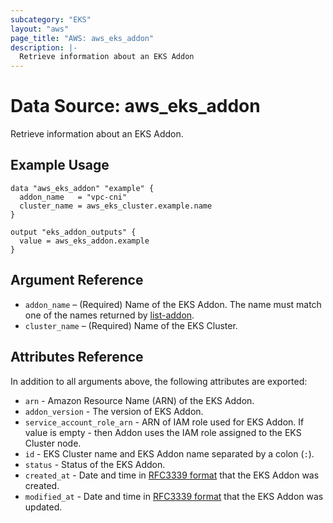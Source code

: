 ```yaml
---
subcategory: "EKS"
layout: "aws"
page_title: "AWS: aws_eks_addon"
description: |-
  Retrieve information about an EKS Addon
---
```


# Data Source: aws_eks_addon

Retrieve information about an EKS Addon.

## Example Usage

```hcl
data "aws_eks_addon" "example" {
  addon_name   = "vpc-cni"
  cluster_name = aws_eks_cluster.example.name
}

output "eks_addon_outputs" {
  value = aws_eks_addon.example
}
```

## Argument Reference

* `addon_name` – (Required) Name of the EKS Addon. The name must match one of
  the names returned by [list-addon](https://docs.aws.amazon.com/cli/latest/reference/eks/list-addons.html).
* `cluster_name` – (Required) Name of the EKS Cluster.

## Attributes Reference

In addition to all arguments above, the following attributes are exported:

* `arn` - Amazon Resource Name (ARN) of the EKS Addon.
* `addon_version` - The version of EKS Addon.
* `service_account_role_arn` - ARN of IAM role used for EKS Addon. If value is empty -
  then Addon uses the IAM role assigned to the EKS Cluster node.
* `id` - EKS Cluster name and EKS Addon name separated by a colon (`:`).
* `status` - Status of the EKS Addon.
* `created_at` - Date and time in [RFC3339 format](https://tools.ietf.org/html/rfc3339#section-5.8) that the EKS Addon was created.
* `modified_at` - Date and time in [RFC3339 format](https://tools.ietf.org/html/rfc3339#section-5.8) that the EKS Addon was updated.
